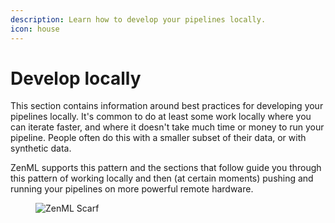 ```yaml
---
description: Learn how to develop your pipelines locally.
icon: house
---
```


# Develop locally

This section contains information around best practices for developing your pipelines locally. It's common to do at least some work locally where you can iterate faster, and where it doesn't take much time or money to run your pipeline. People often do this with a smaller subset of their data, or with synthetic data.

ZenML supports this pattern and the sections that follow guide you through this pattern of working locally and then (at certain moments) pushing and running your pipelines on more powerful remote hardware.

<figure><img src="https://static.scarf.sh/a.png?x-pxid=f0b4f458-0a54-4fcd-aa95-d5ee424815bc" alt="ZenML Scarf"><figcaption></figcaption></figure>
